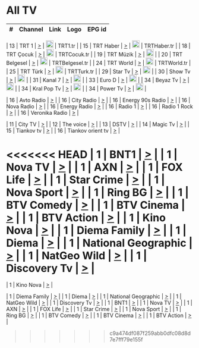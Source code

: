 <h1>All TV</h1>

| #   | Channel        | Link  | Logo | EPG id |
|:---:|:--------------:|:-----:|:----:|:------:|

| 13  | TRT 1            | [>](https://tv-trt1.medya.trt.com.tr/master.m3u8) | <img height="20" src="https://i.imgur.com/j786OLG.png"/> | TRT1.tr |
| 15  | TRT Haber        | [>](https://tv-trthaber.medya.trt.com.tr/master.m3u8) | <img height="20" src="https://i.imgur.com/OVfo8Ab.png"/> | TRTHaber.tr |
| 18  | TRT Çocuk        | [>](https://tv-trtcocuk.medya.trt.com.tr/master.m3u8) | <img height="20" src="https://i.imgur.com/QLFmD6d.png"/> | TRTCocuk.tr |
| 19  | TRT Müzik        | [>](https://tv-trtmuzik.medya.trt.com.tr/master.m3u8) | <img height="20" src="https://i.imgur.com/fIVFCEd.png"/> |
| 20  | TRT Belgesel     | [>](https://tv-trtbelgesel.medya.trt.com.tr/master.m3u8) | <img height="20" src="https://i.imgur.com/MGO87pe.png"/> | TRTBelgesel.tr |
| 24  | TRT World        | [>](https://tv-trtworld.medya.trt.com.tr/master.m3u8) | <img height="20" src="https://i.imgur.com/JEA2xpv.png"/> | TRTWorld.tr |
| 25  | TRT Türk         | [>](https://tv-trtturk.medya.trt.com.tr/master.m3u8) | <img height="20" src="https://i.imgur.com/OSTOQNw.png"/> | TRTTurk.tr |
| 29  | Star Tv   | [>](https://dogus-live.daioncdn.net/startv/startv_360p.m3u8) | <img height="20" src="https://i.imgur.com/IebUZx1.png"/> |
| 30  | Show Tv     | [>](https://ciner-live.daioncdn.net/showtv/showtv.m3u8) | <img height="20" src="https://i.imgur.com/IebUZx1.png"/> |
| 31  | Kanal 7     | [>](https://kanal7-live.daioncdn.net/kanal7/kanal7.m3u8) | <img height="20" src="https://i.imgur.com/IebUZx1.png"/> |
| 33  | Euro D    | [>](https://www.youtube.com/user/KanalD/live) | <img height="20" src="https://i.imgur.com/IebUZx1.png"/> |
| 34  | Beyaz Tv     | [>](https://beyaztv-live.daioncdn.net/beyaztv/beyaztv.m3u8) | <img height="20" src="https://i.imgur.com/IebUZx1.png"/> |
| 34  | Kral Pop Tv     | [>](https://www.youtube.com/watch?v=GuFTuKoXepw) | <img height="20" src="https://i.imgur.com/IebUZx1.png"/> |
| 34  | Power Tv     | [>](https://livetv.powerapp.com.tr/powerTV/powerhd.smil/chunklist.m3u8) | <img height="20" src="https://i.imgur.com/IebUZx1.png"/> |

| 16  | Avto Radio | [>](http://stream.metacast.eu/avtoradio.mp3.m3u) |
| 16  | City Radio | [>](http://stream.metacast.eu/city.aac.m3u) |
| 16  | Energy 90s Radio | [>](http://stream.metacast.eu/energy-90s.m3u) |
| 16  | Nova Radio | [>](http://stream.metacast.eu/nova.aac.m3u) |
| 16  | Energy Radio | [>](http://stream.metacast.eu/nrj.aac.m3u) |
| 16  | Radio 1 | [>](http://stream.metacast.eu/radio1.aac.m3u) |
| 16  | Radio 1 Rock | [>](http://stream.metacast.eu/radio1rock.aac.m3u) |
| 16  | Veronika Radio | [>](http://stream.metacast.eu/veronika.aac.m3u) |

| 11  | City TV | [>](https://tv.city.bg/play/tshls/citytv/index.m3u8) |
| 12  | The voice | [>](https://bss1.neterra.tv/thevoice/thevoice.m3u8) |
| 13  | DSTV | [>](http://46.249.95.140:8081/hls/data.m3u8) |
| 14  | Magic Tv | [>](https://bss1.neterra.tv/magictv/magictv.m3u8) |
| 15  | Tiankov tv | [>](https://streamer103.neterra.tv/tiankov-folk/live.m3u8) |
| 16  | Tiankov orient tv | [>](https://streamer103.neterra.tv/tiankov-orient/live.m3u8) |

<<<<<<< HEAD
| 1 | BNT1 | [>](https://ymkaya.xyz:24884/tv/bnt1/playlist.m3u8?wmsAuthSign=c2VydmVyX3RpbWU9MS8xMi8yMDI1IDc6MjE6NDEgUE0maGFzaF92YWx1ZT1QWktYMHQ1TllQd1FvV2JhNG9hZUhnPT0mdmFsaWRtaW51dGVzPTYw) |
| 1 | Nova TV | [>](https://ymkaya.xyz:24884/tv/novatv/playlist.m3u8?wmsAuthSign=c2VydmVyX3RpbWU9MS8xMi8yMDI1IDc6MjI6MTcgUE0maGFzaF92YWx1ZT1IaFE2aC9Vekx5L1MvY0I0MXF0U1RBPT0mdmFsaWRtaW51dGVzPTYw) |
| 1 | AXN | [>](https://ymkaya.xyz:24884/tv/axn/playlist.m3u8?wmsAuthSign=c2VydmVyX3RpbWU9MS8xMi8yMDI1IDc6MjI6NDUgUE0maGFzaF92YWx1ZT14OCs4QVU1UFdJV0xjenhHTnFQT2RnPT0mdmFsaWRtaW51dGVzPTYw) |
| 1 | FOX Life | [>](https://ymkaya.xyz:24884/tv/foxlife/playlist.m3u8?wmsAuthSign=c2VydmVyX3RpbWU9MS8xMi8yMDI1IDc6MjM6MTAgUE0maGFzaF92YWx1ZT1xMDRvVlFSKzhON1BZdDlmYmpkMzN3PT0mdmFsaWRtaW51dGVzPTYw) |
| 1 | Star Crime | [>](https://ymkaya.xyz:24884/tv/foxcrime/playlist.m3u8?wmsAuthSign=c2VydmVyX3RpbWU9MS8xMi8yMDI1IDc6MjM6MzcgUE0maGFzaF92YWx1ZT1lNUZNZU5jRUVVY2xGSGZDd0dOZFNRPT0mdmFsaWRtaW51dGVzPTYw) |
| 1 | Nova Sport | [>](https://ymkaya.xyz:24884/tv/novasport/playlist.m3u8?wmsAuthSign=c2VydmVyX3RpbWU9MS8xMi8yMDI1IDc6MjM6NTUgUE0maGFzaF92YWx1ZT01N3dic05FQk93YWw3RDFOb3RTdHJ3PT0mdmFsaWRtaW51dGVzPTYw) |
| 1 | Ring BG | [>](https://ymkaya.xyz:24884/tv/ringbg/playlist.m3u8?wmsAuthSign=c2VydmVyX3RpbWU9MS8xMi8yMDI1IDc6MjQ6MDcgUE0maGFzaF92YWx1ZT1pMkNjbkFRMnIyRk5MeUJXeXplTWhnPT0mdmFsaWRtaW51dGVzPTYw) |
| 1 | BTV Comedy | [>](https://ymkaya.xyz:24884/tv/btvcomedy/playlist.m3u8?wmsAuthSign=c2VydmVyX3RpbWU9MS8xMi8yMDI1IDc6MjQ6MTkgUE0maGFzaF92YWx1ZT01NG02bHM1dHZVL2NXV0d6ME1Tbnp3PT0mdmFsaWRtaW51dGVzPTYw) |
| 1 | BTV Cinema | [>](https://ymkaya.xyz:24884/tv/btvcinema/playlist.m3u8?wmsAuthSign=c2VydmVyX3RpbWU9MS8xMi8yMDI1IDc6MjQ6MzAgUE0maGFzaF92YWx1ZT1nREhtazZVSlU5dVhnQmFFQzExejFBPT0mdmFsaWRtaW51dGVzPTYw) |
| 1 | BTV Action | [>](https://ymkaya.xyz:25021/tv/btvaction/playlist.m3u8?wmsAuthSign=c2VydmVyX3RpbWU9MS8xMi8yMDI1IDE6MzE6NTYgUE0maGFzaF92YWx1ZT1JUmFIak9pWFlWTTFFSllTTEpEWWxRPT0mdmFsaWRtaW51dGVzPTYw) |
| 1 | Kino Nova | [>](https://ymkaya.xyz:24884/tv/kinonova/playlist.m3u8?wmsAuthSign=c2VydmVyX3RpbWU9MS8xMi8yMDI1IDc6MjQ6NTAgUE0maGFzaF92YWx1ZT1XMGJtbCtsbHdDaWlVQ3ltTmpJQkNnPT0mdmFsaWRtaW51dGVzPTYw) |
| 1 | Diema Family | [>](https://ymkaya.xyz:24884/tv/diemafamily/playlist.m3u8?wmsAuthSign=c2VydmVyX3RpbWU9MS8xMi8yMDI1IDc6MjU6MDAgUE0maGFzaF92YWx1ZT1xNmNETTBKd0p4cFRVZksvWDR2ZnFRPT0mdmFsaWRtaW51dGVzPTYw) |
| 1 | Diema | [>](https://ymkaya.xyz:24884/tv/diema/playlist.m3u8?wmsAuthSign=c2VydmVyX3RpbWU9MS8xMi8yMDI1IDc6MjU6MTAgUE0maGFzaF92YWx1ZT0vZ1ZWcXBmeXI2SFZVQXFSQXZIQjBnPT0mdmFsaWRtaW51dGVzPTYw) |
| 1 | National Geographic | [>](https://ymkaya.xyz:24884/tv/natgeo/playlist.m3u8?wmsAuthSign=c2VydmVyX3RpbWU9MS8xMi8yMDI1IDc6MjY6MDkgUE0maGFzaF92YWx1ZT1McGFlY0NFRTBGanRLdnFOeGpDSzR3PT0mdmFsaWRtaW51dGVzPTYw) |
| 1 | NatGeo Wild | [>](https://ymkaya.xyz:24884/tv/natgeowild/playlist.m3u8?wmsAuthSign=c2VydmVyX3RpbWU9MS8xMi8yMDI1IDc6MjY6MTkgUE0maGFzaF92YWx1ZT1oV3F6bnFHSEkvY1QrcmZVOHI2czJBPT0mdmFsaWRtaW51dGVzPTYw) |
| 1 | Discovery Tv | [>](https://ymkaya.xyz:24884/tv/discovery/playlist.m3u8?wmsAuthSign=c2VydmVyX3RpbWU9MS8xMi8yMDI1IDc6MjY6MjkgUE0maGFzaF92YWx1ZT1peWVQSVJDcXhUUHo5SklxZTcxbmZBPT0mdmFsaWRtaW51dGVzPTYw) |
=======


| 1 | Kino Nova | [>](https://ymkaya.xyz:11336/tv/kinonova/playlist.m3u8?wmsAuthSign=c2VydmVyX3RpbWU9MS8yLzIwMjUgNDo0MDoyMCBBTSZoYXNoX3ZhbHVlPWlFS1FrWEtMMVRFM3l5YklUWUJQUHc9PSZ2YWxpZG1pbnV0ZXM9NjA=) |

| 1 | Diema Family | [>](https://ymkaya.xyz:11336/tv/diemafamily/playlist.m3u8?wmsAuthSign=c2VydmVyX3RpbWU9MS8yLzIwMjUgNDo0MDozMCBBTSZoYXNoX3ZhbHVlPUVUaTVKTldvZTF5WVVCM0YwL21kaXc9PSZ2YWxpZG1pbnV0ZXM9NjA=) |
| 1 | Diema | [>](https://ymkaya.xyz:11336/tv/diema/playlist.m3u8?wmsAuthSign=c2VydmVyX3RpbWU9MS8yLzIwMjUgNDo0MDo0MCBBTSZoYXNoX3ZhbHVlPVlYMWVJT2NuUjNpUTBsaytEUFFOS2c9PSZ2YWxpZG1pbnV0ZXM9NjA=) |
| 1 | National Geographic | [>](https://ymkaya.xyz:11336/tv/natgeo/playlist.m3u8?wmsAuthSign=c2VydmVyX3RpbWU9MS8yLzIwMjUgNDo0MTo0MSBBTSZoYXNoX3ZhbHVlPTJQTlVmcG5nYWx0M013eUhGRGxnd0E9PSZ2YWxpZG1pbnV0ZXM9NjA=) |
| 1 | NatGeo Wild | [>](https://ymkaya.xyz:11336/tv/natgeowild/playlist.m3u8?wmsAuthSign=c2VydmVyX3RpbWU9MS8yLzIwMjUgNDo0MTo1MSBBTSZoYXNoX3ZhbHVlPVl1OXZaTTliN0hGWEN3eDBYd1duNkE9PSZ2YWxpZG1pbnV0ZXM9NjA=) |
| 1 | Discovery Tv | [>](https://ymkaya.xyz:11336/tv/discovery/playlist.m3u8?wmsAuthSign=c2VydmVyX3RpbWU9MS8yLzIwMjUgNDo0MjowMSBBTSZoYXNoX3ZhbHVlPWtBQmdLNlY2RmQwWElzMVYzSDJyVkE9PSZ2YWxpZG1pbnV0ZXM9NjA=) |
| 1 | BNT1 | [>](https://ymkaya.xyz:11336/tv/bnt1/playlist.m3u8?wmsAuthSign=c2VydmVyX3RpbWU9MS8yLzIwMjUgNDozODozOCBBTSZoYXNoX3ZhbHVlPVVrMVlRQXpJWlhYeUh6ZFVpSC9NMUE9PSZ2YWxpZG1pbnV0ZXM9NjA=) |
| 1 | Nova TV | [>](https://ymkaya.xyz:11336/tv/novatv/playlist.m3u8?wmsAuthSign=c2VydmVyX3RpbWU9MS8yLzIwMjUgNDozODo0OCBBTSZoYXNoX3ZhbHVlPUVxQjh1a0ZzYkVGZU8zZDFGTzdreVE9PSZ2YWxpZG1pbnV0ZXM9NjA=) |
| 1 | AXN | [>](https://ymkaya.xyz:11336/tv/axn/playlist.m3u8?wmsAuthSign=c2VydmVyX3RpbWU9MS8yLzIwMjUgNDozODo1OCBBTSZoYXNoX3ZhbHVlPUpkWStGY1hkNXhaOVpPZ0thQ0FZL3c9PSZ2YWxpZG1pbnV0ZXM9NjA=) |
| 1 | FOX Life | [>](https://ymkaya.xyz:11336/tv/foxlife/playlist.m3u8?wmsAuthSign=c2VydmVyX3RpbWU9MS8yLzIwMjUgNDozOToxMCBBTSZoYXNoX3ZhbHVlPWt1ZDc1T3AzYlZDTjJnSy9TU0xJZlE9PSZ2YWxpZG1pbnV0ZXM9NjA=) |
| 1 | Star Crime | [>](https://ymkaya.xyz:11336/tv/foxcrime/playlist.m3u8?wmsAuthSign=c2VydmVyX3RpbWU9MS8yLzIwMjUgNDozOToyMCBBTSZoYXNoX3ZhbHVlPXIwVU45Nm9FR1l2enNkTG9TanBxbmc9PSZ2YWxpZG1pbnV0ZXM9NjA=) |
| 1 | Nova Sport | [>](https://ymkaya.xyz:11336/tv/novasport/playlist.m3u8?wmsAuthSign=c2VydmVyX3RpbWU9MS8yLzIwMjUgNDozOTozMCBBTSZoYXNoX3ZhbHVlPXlSZ0UxazVaM0xhSmc0NmR4T0c1T2c9PSZ2YWxpZG1pbnV0ZXM9NjA=) |
| 1 | Ring BG | [>](https://ymkaya.xyz:11336/tv/ringbg/playlist.m3u8?wmsAuthSign=c2VydmVyX3RpbWU9MS8yLzIwMjUgNDozOTo0MCBBTSZoYXNoX3ZhbHVlPTR4aUlFNHVUYWN4enY1WkVuOFZma2c9PSZ2YWxpZG1pbnV0ZXM9NjA=) |
| 1 | BTV Comedy | [>](https://ymkaya.xyz:11336/tv/btvcomedy/playlist.m3u8?wmsAuthSign=c2VydmVyX3RpbWU9MS8yLzIwMjUgNDozOTo1MCBBTSZoYXNoX3ZhbHVlPUtrMTJ2RHNTTUU1RFp1ZkVOdXFSK3c9PSZ2YWxpZG1pbnV0ZXM9NjA=) |
| 1 | BTV Cinema | [>](https://ymkaya.xyz:11336/tv/btvcinema/playlist.m3u8?wmsAuthSign=c2VydmVyX3RpbWU9MS8yLzIwMjUgNDozOTo1OSBBTSZoYXNoX3ZhbHVlPTZWcU9FZW56cG1NM1lrYy8xNE5NeHc9PSZ2YWxpZG1pbnV0ZXM9NjA=) |
| 1 | BTV Action | [>](https://ymkaya.xyz:11336/tv/btvaction/playlist.m3u8?wmsAuthSign=c2VydmVyX3RpbWU9MS8yLzIwMjUgNDo0MDoxMCBBTSZoYXNoX3ZhbHVlPUlDd0ErRkZVWThyMVZwR3c2REdGZ3c9PSZ2YWxpZG1pbnV0ZXM9NjA=) |
>>>>>>> c9a474df087f259abb0dfc08d8d7e7fff79e155f
